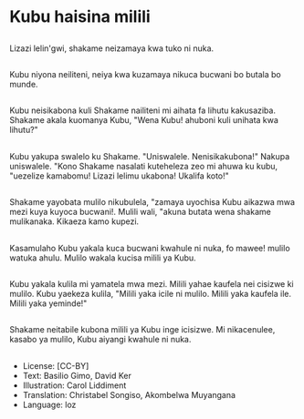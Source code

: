 # Kubu haisina milili

##
Lizazi lelin'gwi, shakame neizamaya kwa tuko ni nuka.

##
Kubu niyona neiliteni, neiya kwa kuzamaya nikuca bucwani bo butala bo munde.

##
Kubu neisikabona kuli Shakame nailiteni mi aihata fa lihutu kakusaziba. Shakame akala kuomanya Kubu, "Wena Kubu! ahuboni kuli unihata kwa lihutu?"

##
Kubu yakupa swalelo ku Shakame. "Uniswalele. Nenisikakubona!" Nakupa uniswalele. "Kono Shakame nasalati kuteheleza zeo mi ahuwa ku kubu, "uezelize kamabomu! Lizazi lelimu ukabona! Ukalifa koto!"

##
Shakame yayobata mulilo nikubulela, "zamaya uyochisa Kubu aikazwa mwa mezi kuya kuyoca bucwani!. Mulili wali, "akuna butata wena shakame mulikanaka. Kikaeza kamo kupezi.

##
Kasamulaho Kubu yakala kuca bucwani kwahule ni nuka, fo mawee! mulilo watuka ahulu. Mulilo wakala kucisa milili ya Kubu.

##
Kubu yakala kulila mi yamatela mwa mezi. Milili yahae kaufela nei cisizwe ki mulilo. Kubu yaekeza kulila, "Milili yaka icile ni mulilo. Milili yaka kaufela ile. Milili yaka yeminde!"

##
Shakame neitabile kubona milili ya Kubu inge icisizwe. Mi nikacenulee, kasabo ya mulilo, Kubu aiyangi kwahule ni nuka.

##
* License: [CC-BY]
* Text: Basilio Gimo, David Ker
* Illustration: Carol Liddiment
* Translation: Christabel Songiso, Akombelwa Muyangana
* Language: loz

